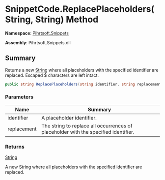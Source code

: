 # SnippetCode\.ReplacePlaceholders\(String, String\) Method

**Namespace**: [Pihrtsoft.Snippets](../../README.md)

**Assembly**: Pihrtsoft\.Snippets\.dll

## Summary

Returns a new [String](https://docs.microsoft.com/en-us/dotnet/api/system.string) where all placeholders with the specified identifier are replaced\. Escaped $ characters are left intact\.

```csharp
public string ReplacePlaceholders(string identifier, string replacement)
```

### Parameters

| Name | Summary |
| ---- | ------- |
| identifier | A placeholder identifier\. |
| replacement | The string to replace all occurrences of placeholder with the specified identifier\. |

### Returns

[String](https://docs.microsoft.com/en-us/dotnet/api/system.string)

A new [String](https://docs.microsoft.com/en-us/dotnet/api/system.string) where all placeholders with the specified identifier are replaced\.